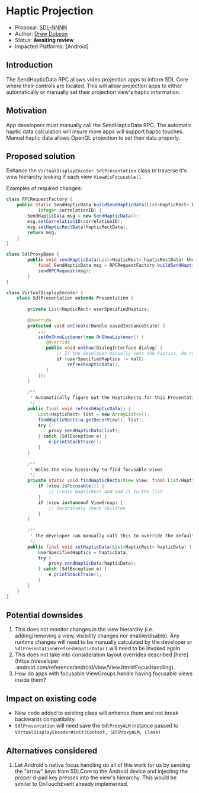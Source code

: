 # Haptic Projection

* Proposal: [SDL-NNNN](NNNN-haptic-projection.md)
* Author: [Drew Dobson](https://github.com/drewd)
* Status: **Awaiting review**
* Impacted Platforms: [Android]

## Introduction

The SendHapticData RPC allows video projection apps to inform SDL Core where their controls are 
located. This will allow projection apps to either automatically or manually set their projection
 view's haptic information.
 
## Motivation

App developers must manually call the SendHapticData RPC. The automatic haptic data calculation 
will insure more apps will support haptic touches. Manual haptic data allows OpenGL projection to
 set their data properly.
 
## Proposed solution

Enhance the `VirtualDisplayEncoder.SdlPresentation` class to traverse it's view hierarchy looking
 if each view `View#isFocusable()`.

Examples of required changes:

```java
class RPCRequestFactory {
    public static SendHapticData buildSendHapticData(List<HapticRect> hapticRectData, 
            Integer correlationID) {
        SendHapticData msg = new SendHapticData();
        msg.setCorrelationID(correlationID);
        msg.setHapticRectData(hapticRectData);
        return msg;
    }
}
```
```java
class SdlProxyBase {
    	public void sendHapticData(List<HapticRect> hapticRectData) throws SdlException {
    	    final SendHapticData msg = RPCRequestFactory.buildSendHapticData(hapticRectData, 200);
    	    sendRPCRequest(msg);
    	}
}
```
```java
class VirtualDisplayEncoder {
    class SdlPresentation extends Presentation {
        
        private List<HapticRect> userSpecifiedHaptics;
        
        @Override
        protected void onCreate(Bundle savedInstanceState) {
            ...
            setOnShowListener(new OnShowListener() {
               @Override
               public void onShow(DialogInterface dialog) {
                   // If the developer manually sets the haptics, do not automatically calculate
                   if (userSpecifiedHaptics != null)
                       refreshHapticData();
               } 
            });
        }
        
        /**
         * Automatically figure out the HapticRects for this Presentation
         */
        public final void refreshHapticData() {
            List<HapticRect> list = new ArrayList<>();
            findHapticRects(w.getDecorView(), list);
            try {
                proxy.sendHapticData(list);
            } catch (SdlException e) {
                e.printStackTrace();
            }
        }
        
        /**
         * Walks the view hierarchy to find focusable views 
         */
        private static void findHapticRects(View view, final List<HapticRect> list) {
            if (view.isFocusable()) {
                // Create HapticRect and add it to the list
            }
            if (view instanceof ViewGroup) {
                // Recursively check children 
            }
        }
        
        /**
         * The developer can manually call this to override the default view traversal
         */
        public final void setHapticData(List<HapticRect> hapticData) {
            userSpecifiedHaptics = hapticData;
            try {
                proxy.sendHapticData(hapticData);
            } catch (SdlException e) {
                e.printStackTrace();
            }
        }
    }
} 
```
## Potential downsides

1. This does not monitor changes in the view hierarchy (i.e. adding/removing a view, visibility 
changes nor enable/disable). Any runtime changes will need to be manually calculated by the 
developer or `SdlPresentation#refreshHapticData()` will need to be invoked again.
2. This does not take into consideration layout overrides described [here](https://developer
.android.com/reference/android/view/View.html#FocusHandling).
3. How do apps with focusable ViewGroups handle having focusable views inside them?

## Impact on existing code

- New code added to existing class will enhance them and not break backwards compatibility.
- `SdlPresentation` will need save the `SdlProxyALM` instance passed to 
`VirtualDisplayEncoder#init(Context, SDlProxyALM, Class)`

## Alternatives considered

1. Let Android's native focus handling do all of this work for us by sending the "arrow" keys 
from SDLCore to the Android device and injecting the proper d-pad key presses into the view's 
hierarchy. This would be similar to OnTouchEvent already implemented.

